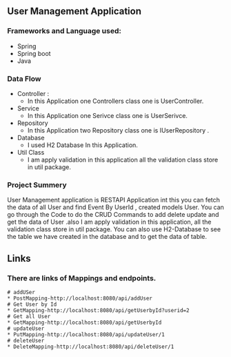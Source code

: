 ## User Management Application
### Frameworks and Language used:
* Spring
* Spring boot
* Java

### Data Flow
* Controller : 
  * In this Application one Controllers class one is UserController. 
* Service
  * In this Application one Serivce class one is UserSerivce.
* Repository
  * In this Application two Repository class one is IUserRepository .
* Database
  * I used H2 Database In this Application.
* Util Class
  * I am  apply validation in this application all the validation class store in util package.

### Project Summery

User Management application is RESTAPI Application int this you can fetch the data of all User and find Event By UserId , created  models  User. You can go through the Code to do the CRUD Commands to add delete update and get the data of User .also I am  apply validation in this application, all the validation class store in util package. You can also use H2-Database to see the table we have created in the database and to get the data of table.

## Links
  ### There are links of Mappings and endpoints.
    # addUSer
    * PostMapping-http://localhost:8080/api/addUser
    # Get User by Id
    * GetMapping-http://localhost:8080/api/getUserbyId?userid=2
    # Get all User
    * GetMapping-http://localhost:8080/api/getUserbyId
    # updateUser
    * PutMapping-http://localhost:8080/api/updateUser/1
    # deleteUser
    * DeleteMapping-http://localhost:8080/api/deleteUser/1
    

 
